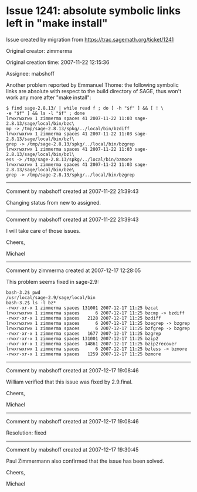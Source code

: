 # Issue 1241: absolute symbolic links left in "make install"

Issue created by migration from https://trac.sagemath.org/ticket/1241

Original creator: zimmerma

Original creation time: 2007-11-22 12:15:36

Assignee: mabshoff

Another problem reported by Emmanuel Thome: the following symbolic links are absolute with respect to the
build directory of SAGE, thus won't work any more after "make install":

```
$ find sage-2.8.13/ | while read f ; do [ -h "$f" ] && [ ! \
-e "$f" ] && ls -l "$f" ; done
lrwxrwxrwx 1 zimmerma spaces 41 2007-11-22 11:03 sage-2.8.13/sage/local/bin/bzc\
mp -> /tmp/sage-2.8.13/spkg/../local/bin/bzdiff
lrwxrwxrwx 1 zimmerma spaces 41 2007-11-22 11:03 sage-2.8.13/sage/local/bin/bzf\
grep -> /tmp/sage-2.8.13/spkg/../local/bin/bzgrep
lrwxrwxrwx 1 zimmerma spaces 41 2007-11-22 11:03 sage-2.8.13/sage/local/bin/bzl\
ess -> /tmp/sage-2.8.13/spkg/../local/bin/bzmore
lrwxrwxrwx 1 zimmerma spaces 41 2007-11-22 11:03 sage-2.8.13/sage/local/bin/bze\
grep -> /tmp/sage-2.8.13/spkg/../local/bin/bzgrep
```



---

Comment by mabshoff created at 2007-11-22 21:39:43

Changing status from new to assigned.


---

Comment by mabshoff created at 2007-11-22 21:39:43

I will take care of those issues.

Cheers,

Michael


---

Comment by zimmerma created at 2007-12-17 12:28:05

This problem seems fixed in sage-2.9:

```
bash-3.2$ pwd
/usr/local/sage-2.9/sage/local/bin
bash-3.2$ ls -l bz*
-rwxr-xr-x 1 zimmerma spaces 131001 2007-12-17 11:25 bzcat
lrwxrwxrwx 1 zimmerma spaces      6 2007-12-17 11:25 bzcmp -> bzdiff
-rwxr-xr-x 1 zimmerma spaces   2128 2007-12-17 11:25 bzdiff
lrwxrwxrwx 1 zimmerma spaces      6 2007-12-17 11:25 bzegrep -> bzgrep
lrwxrwxrwx 1 zimmerma spaces      6 2007-12-17 11:25 bzfgrep -> bzgrep
-rwxr-xr-x 1 zimmerma spaces   1677 2007-12-17 11:25 bzgrep
-rwxr-xr-x 1 zimmerma spaces 131001 2007-12-17 11:25 bzip2
-rwxr-xr-x 1 zimmerma spaces  14861 2007-12-17 11:25 bzip2recover
lrwxrwxrwx 1 zimmerma spaces      6 2007-12-17 11:25 bzless -> bzmore
-rwxr-xr-x 1 zimmerma spaces   1259 2007-12-17 11:25 bzmore
```



---

Comment by mabshoff created at 2007-12-17 19:08:46

William verified that this issue was fixed by 2.9.final.

Cheers,

Michael


---

Comment by mabshoff created at 2007-12-17 19:08:46

Resolution: fixed


---

Comment by mabshoff created at 2007-12-17 19:30:45

Paul Zimmermann also confirmed that the issue has been solved.

Cheers,

Michael
